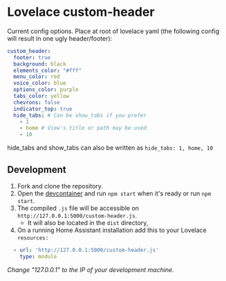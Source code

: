 # Lovelace custom-header

Current config options. Place at root of lovelace yaml (the following config will result in one ugly header/footer):
```yaml
custom_header:
  footer: true
  background: black
  elements_color: "#fff"
  menu_color: red
  voice_color: blue
  options_color: purple
  tabs_color: yellow
  chevrons: false
  indicator_top: true
  hide_tabs: # Can be show_tabs if you prefer
    - 1
    - home # View's title or path may be used
    - 10
```

hide_tabs and show_tabs can also be written as `hide_tabs: 1, home, 10`


## Development

1. Fork and clone the repository.
2. Open the [devcontainer][devcontainer] and run `npm start` when it's ready or run `npm start`.
3. The compiled `.js` file will be accessible on `http://127.0.0.1:5000/custom-header.js`.
    - It will also be located in the `dist` directory,
4. On a running Home Assistant installation add this to your Lovelace `resources:`

```yaml
  - url: 'http://127.0.0.1:5000/custom-header.js'
    type: module
```

_Change "127.0.0.1" to the IP of your development machine._

<!--Links -->
[devcontainer]: https://code.visualstudio.com/docs/remote/containers
